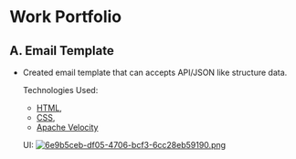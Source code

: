 # Work Portfolio #

## A. Email Template #
- Created email template that can accepts API/JSON like structure data.

    Technologies Used:
    - [HTML](https://developer.mozilla.org/en-US/docs/Web/HTML),
    - [CSS](https://developer.mozilla.org/en-US/docs/Web/CSS), 
    - [Apache Velocity](https://velocity.apache.org/)

    UI:
    [![6e9b5ceb-df05-4706-bcf3-6cc28eb59190.png](https://i.postimg.cc/JnmTvY3J/6e9b5ceb-df05-4706-bcf3-6cc28eb59190.png)](https://postimg.cc/1gCcNHj5)